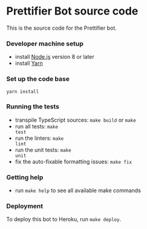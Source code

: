 # Prettifier Bot source code

This is the source code for the Prettifier bot.

### Developer machine setup

- install [Node.js](https://nodejs.org) version 8 or later
- install [Yarn](https://yarnpkg.com/en/docs/install)

### Set up the code base

```
yarn install
```

### Running the tests

- transpile TypeScript sources: <code textrun="verify-make-command">make build</code> or `make`
- run all tests: <code textrun="verify-make-command">make test</code>
- run the linters: <code textrun="verify-make-command">make lint</code>
- run the unit tests: <code textrun="verify-make-command">make unit</code>
- fix the auto-fixable formatting issues: <code textrun="verify-make-command">make fix</code>

### Getting help

- run `make help` to see all available make commands

### Deployment

To deploy this bot to Heroku, run `make deploy`.
